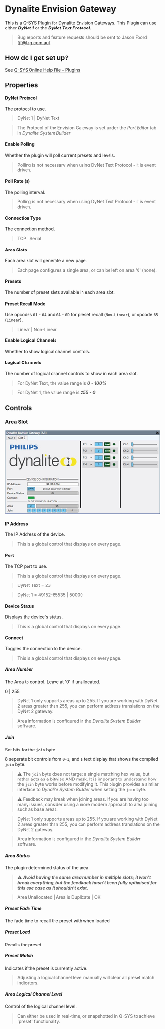 # Dynalite Envision Gateway

This is a Q-SYS Plugin for Dynalite Envision Gateways. This Plugin can use either ***DyNet 1*** or the ***DyNet Text Protocol***.

> Bug reports and feature requests should be sent to Jason Foord (jf@tag.com.au).

## How do I get set up?

See [Q-SYS Online Help File - Plugins](https://q-syshelp.qsc.com/#Schematic_Library/plugins.htm)

## Properties

#### DyNet Protocol

The protocol to use.

> DyNet 1 | DyNet Text

> The Protocol of the Envision Gateway is set under the *Port Editor* tab in *Dynalite System Builder*

#### Enable Polling

Whether the plugin will poll current presets and levels.

> Polling is not necessary when using DyNet Text Protocol - it is event driven.

#### Poll Rate (s)

The polling interval.

> Polling is not necessary when using DyNet Text Protocol - it is event driven.

#### Connection Type

The connection method.

> TCP | Serial

#### Area Slots

Each area slot will generate a new page.

> Each page configures a single area, or can be left on area '0' (none).

#### Presets

The number of preset slots available in each area slot.

#### Preset Recall Mode

Use opcodes `01` - `04` and `0A` - `0D` for preset recall (`Non-Linear`), or opcode `65` (`Linear`).

> Linear | Non-Linear

#### Enable Logical Channels

Whether to show logical channel controls.

#### Logical Channels

The number of logical channel controls to show in each area slot.

> For DyNet Text, the value range is ***0 - 100%***

> For DyNet 1, the value range is ***255 - 0***

## Controls

### Area Slot
![Area Slot](./screenshots/interface.jpg)

#### IP Address

The IP Address of the device.

> This is a global control that displays on every page.

#### Port

The TCP port to use.

> This is a global control that displays on every page.

> DyNet Text = 23

> DyNet 1 = 49152-65535 | 50000

#### Device Status

Displays the device's status.

> This is a global control that displays on every page.

#### Connect

Toggles the connection to the device.

> This is a global control that displays on every page.

##### Area Number

The Area to control. Leave at '0' if unallocated.

0 | 255

> DyNet 1 only supports areas up to 255. If you are working with DyNet 2 areas greater than 255, you can perform address translations on the DyNet 2 gateway.

> Area information is configured in the *Dynalite System Builder* software.

##### Join

Set bits for the `join` byte.

8 seperate bit controls from `0-1`, and a text display that shows the compiled `join` byte.

> :warning: The `join` byte does not target a single matching hex value, but rather acts as a bitwise AND mask. It is important to understand how the `join` byte works before modifying it. This plugin provides a similar interface to *Dynalite System Builder* when setting the `join` byte. 

> :warning: Feedback may break when joining areas. If you are having too many issues, consider using a more modern approach to area joining such as base areas.

> DyNet 1 only supports areas up to 255. If you are working with DyNet 2 areas greater than 255, you can perform address translations on the DyNet 2 gateway.

> Area information is configured in the *Dynalite System Builder* software.

##### Area Status

The plugin-determined status of the area.

> :warning: ***Avoid having the same area number in multiple slots; it won't break everything, but the feedback hasn't been fully optimised for this use case as it shouldn't exist.***

> Area Unallocated | Area is Duplicate | OK

##### Preset Fade Time

The fade time to recall the preset with when loaded.

##### Preset Load

Recalls the preset.

##### Preset Match

Indicates if the preset is currently active.

> Adjusting a logical channel level manually will clear all preset match indicators.

##### Area Logical Channel Level

Control of the logical channel level.

> Can either be used in real-time, or snapshotted in Q-SYS to achieve 'preset' functionality.